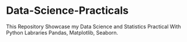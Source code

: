 # Data-Science-Practicals

This Repository Showcase my Data Science and Statistics Practical With Python Labraries Pandas, Matplotlib, Seaborn.
